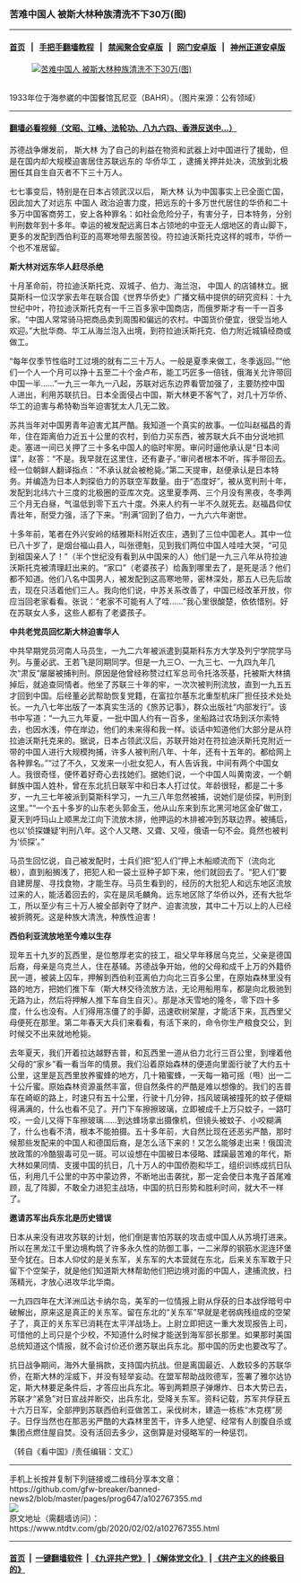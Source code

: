 ### 苦难中国人 被斯大林种族清洗不下30万(图)
------------------------

#### [首页](https://github.com/gfw-breaker/banned-news2/blob/master/README.md) &nbsp;&nbsp;|&nbsp;&nbsp; [手把手翻墙教程](https://github.com/gfw-breaker/guides/wiki) &nbsp;&nbsp;|&nbsp;&nbsp; [禁闻聚合安卓版](https://github.com/gfw-breaker/bn-android) &nbsp;&nbsp;|&nbsp;&nbsp; [网门安卓版](https://github.com/oGate2/oGate) &nbsp;&nbsp;|&nbsp;&nbsp; [神州正道安卓版](https://github.com/SzzdOgate/update) 



<div><div class="featured_image">
 <a href="https://i.ntdtv.com/assets/uploads/2020/02/1-35.jpg" target="_blank">
  <figure>
   <img alt="苦难中国人 被斯大林种族清洗不下30万(图)" src="https://i.ntdtv.com/assets/uploads/2020/02/1-35-800x450.jpg"/>
  </figure><br/>
 </a>
 <span class="caption">
  1933年位于海参崴的中国餐馆瓦尼亚（ВАНЯ）。（图片来源：公有领域）
 </span>
</div>
</div><hr/>

#### [翻墙必看视频（文昭、江峰、法轮功、八九六四、香港反送中...）](http://167.172.214.107/home.html)

<div><div class="post_content" itemprop="articleBody">
 <p>
  苏德战争爆发前，
  <ok href="https://www.ntdtv.com/gb/斯大林.htm">
   斯大林
  </ok>
  为了自己的利益在物资和武器上对中国进行了援助，但是在国内却大规模迫害居住苏联远东的
  <ok href="https://www.ntdtv.com/gb/华侨华工.htm">
   华侨华工
  </ok>
  ，逮捕关押并处决，流放到北极圈任其自生自灭者不下三十万人。
 </p>
 <p>
  七七事变后，特别是在日本占领武汉以后，
  <ok href="https://www.ntdtv.com/gb/斯大林.htm">
   斯大林
  </ok>
  认为中国事实上已全面亡国，因此加大了对远东
  <ok href="https://www.ntdtv.com/gb/中国人.htm">
   中国人
  </ok>
  政治迫害力度，把远东的十多万世代居住的华侨和二十多万中国客商劳工，安上各种罪名：如社会危险分子，有害分子，日本特务，分别判刑数年到十多年。幸运的被发配远离日本占领地的中亚无人烟地区的青山脚下，更多的发配到西伯利亚的高寒地带去服苦役。符拉迪沃斯托克这样的城市，华侨一个也不准居留。
 </p>
 <p>
  <strong>
   斯大林对远东华人赶尽杀绝
  </strong>
 </p>
 <p>
  十月革命前，符拉迪沃斯托克、双城子、伯力、海兰泡，
  <ok href="https://www.ntdtv.com/gb/中国人.htm">
   中国人
  </ok>
  的店铺林立。据莫斯科一位汉学家去年在联合国《世界华侨史》广播文稿中提供的研究资料：十九世纪中叶，符拉迪沃斯托克有一千三百多家中国商店，而俄罗斯才有一千一百多家。“中国人常常骑马把商品卖到周围和偏远的农村。中国货价便宜，很受当地人欢迎。”大批华商、华工从海兰泡入出境，到符拉迪沃斯托克、伯力附近城镇经商或做工。
 </p>
 <p>
  “每年仅季节性临时工过境的就有二三十万人。一般是夏季来做工，冬季返回。”“他们一个人一个月可以挣十五至二十个金卢布，能工巧匠多一倍钱，俄海关允许带回中国一半……”一九三一年九一八起，苏联对远东边界看管加强了，主要防控中国人进出，利用苏联抗日。日本全面侵占中国，斯大林更不客气了，对几十万华侨、华工的迫害与希特勒当年迫害犹太人几无二致。
 </p>
 <p>
  苏共当年对中国男青年迫害尤其严酷。我知道一个真实的故事。一位叫赵福昌的青年，住在距离伯力近五十公里的农村，到伯力买东西，被苏联大兵不由分说地抓走。塞进一间已关押了三十多名中国人的临时牢房。审问时逼他承认是“日本间谍”，赵答：“不是。我早就在这里住，还有妻子。”审问者根本不听，挥手带回去。经一位朝鲜人翻译指点：“不承认就会被枪毙。”第二天提审，赵便承认是日本特务。并编造为日本人刺探伯力的苏联空军数量。由于“态度好”，被从宽判刑十年，发配到北纬六十三度的北极圈的亚库次克。这里夏季两、三个月没有黑夜，冬季两三个月无白昼，气温低到零下五六十度。外来人约有一半不久就死去。赵福昌仰仗青壮年，耐受力强，活了下来。“刑满”回到了伯力，一九六六年谢世。
 </p>
 <p>
  十多年前，笔者在外兴安岭的结雅斯科附近农庄，遇到了三位中国老人。其中一位已八十岁了，是烟台福山县人，叫张德魁，见到我们两位中国人哇哇大哭，“可见到祖国亲人了！”（半个世纪没有看到从中国来的人）他们是一九三八年从符拉迪沃斯托克被清理赶出来的。“家口”（老婆孩子）给轰到哪里去了，是死是活？他们都不知道。他们八名中国男人，被发配到这高寒地带，密林深处，那五人已先后故去，现在只活着他们三人。我向他们说，中苏关系改善了，中国已经改革开放，你应当回老家看看。张说：“老家不可能有人了哇……”我心里很酸楚，依依惜别。好在苏联女人多，这些人都有了老婆孩子。
 </p>
 <p>
  <strong>
   中共老党员回忆斯大林迫害华人
  </strong>
 </p>
 <p>
  中共早期党员河南人马员生，一九二六年被派遣到莫斯科东方大学及列宁学院学马列。与董必武、王若飞是同期同学。但是一九三○、一九三七、一九四九年几次“肃反”屡屡被捕判刑。原因是他曾经称赞过红军总司令托洛茨基，托被斯大林搞掉后，就追查同情者。他坐了苏联三十年的牢，一次次被判刑流放，直到一九五五才回到中国。后经董必武帮助恢复党籍，在富拉尔基东北重型机床厂担任技术处处长。一九八七年出版了一本真实生活的《旅苏记事》，群众出版社“内部发行”。该书中写道：“一九三九年夏，一批中国人约有一百多，坐船路过农场到沃尔索特去，也因水浅，停在岸边，他们的未来得和我一样。谈话中知道他们大部分是从符拉迪沃斯托克来的。据说，日本占领武汉后，苏联开始对在符拉迪沃斯托克附近一带的中国人进行大规模拘捕，许多人被判刑八年、十年，还有十五年的。都给网上各种罪名。”“过了不久，又发来一小批女犯人，有人告诉我，中间有两个中国女人。我很奇怪，便怀着好奇心去找她们。据她们说，一个中国人叫黄南波，一个朝鲜族中国人姓朴，曾在东北抗日联军中和日本人打过仗。年龄很轻，都是二十多岁，一九三七年被派到莫斯科学习，一九三八年忽然被捕，说她们是侦探，判刑到这里。”“一个五十多岁的山东老头郭金玉，他从山东来到东北黑河地区金矿做工，夏天到呼玛山上顺黑龙江向下流放木排，他押运的木排被冲到苏联边界。被捕后，也以‘侦探嫌疑’判刑八年。这个人又瞎、又聋、又哑，俄语一句不会。竟然也被判为‘侦探’。”
 </p>
 <p>
  马员生回忆说，自己被发配时，士兵们把“犯人们”押上木船顺流而下（流向北极），直到船搁浅了，把犯人和一袋土豆种子卸下来，他们就回去了。“犯人们”要自建房屋、寻找食物，才能生存。马员生看到的，经历的大批犯人和远东地区流放过来的人，能活着回去的，实在是凤毛麟角。远东地区除了华侨以外，还有大批华工，所以至少有三十万人被全部剥夺了财产、迫害流放，其中二十万以上的人已经被折腾死。这是种族大清洗，种族性迫害！
 </p>
 <p>
  <strong>
   西伯利亚流放地至今难以生存
  </strong>
 </p>
 <p>
  现年五十九岁的瓦西里，是位憨厚老实的技工，祖父早年移居乌克兰，父亲是德国后裔，母亲是乌克兰人，住在基辅。苏德战争开始，他的父母和成千上万的外籍侨民一道，被装上囚车，押解到西伯利亚离伯力向北三百多公里，在原始森林里没有路的地方，把她们推下车（斯大林交待流放方法，无论用船用车，都是向北极驰到无路为止，然后将押解人推下车自生自灭）。那是冰天雪地的隆冬，零下四十多度，什么也没有。人们得用冻僵了的手脚，迅速砍树架屋，才能活下来，瓦西里父母便死在那里。第二年春天大兵们来看看，有活下来的，命令你生产粮食交公，到时候交不出来就地枪毙。
 </p>
 <p>
  去年夏天，我们开着拉达越野吉普，和瓦西里一道从伯力北行三百公里，到埋着他父母的“家乡”看一看当年的情景。我们沿着原始森林的便道向里面行驶了大约五十公里，这里是瓦西里放养蜜蜂的地方，几十箱蜜蜂，一天每一箱可摇（甩）出一二十公斤蜜。原始森林资源虽然丰富，但自然条件的严酷是难以想像的。我们的吉普车在崎岖的路上，时速只有五十公里，行驶十几分钟，挡风玻璃被撞死的蚊子便糊得满满的，什么也看不见了。开门下车擦擦玻璃，立即被成千上万只蚊子，一路叮咬，一会儿又得下车擦玻璃……到达蜂场拿出摄像机，但镜头被蚊子、小咬糊满了，什么也看不清，根本不能拍摄。五十多年前，大自然比现在还恶劣严酷，那时候那些发配来的中国人和德国后裔，是怎么活下来的！又怎么能够走出来！俄国流放政策的冷酷狠毒可见一斑。可以设想在中国被日本侵略、蹂躏最苦难的年代，斯大林如果同情、支援中国的抗日，几十万人的中国侨胞和华工，组织训练成抗日队伍，利用几千公里的中苏中蒙边界，不断地出击袭扰，那一定会使日本鬼子首尾难顾，乱了阵脚，不敢全力进犯主战场，中国的抗日形势和胜利时间，就大不一样了。
 </p>
 <p>
  <strong>
   邀请苏军出兵东北是历史错误
  </strong>
 </p>
 <p>
  日本从来没有进攻苏联的计划，他们倒是害怕苏联的攻击或中国人从苏境打进来。所以在黑龙江千里边境构筑了许多永久性的防御工事，一二米厚的钢筋水泥连环堡至今犹在。日本人仰仗的是关东军，关东军的大本营就在东北，后来关东军敢于只留下个空架子，就是他们知道斯大林帮助他们把边境对面的中国人，逮捕流放，扫荡精光，才放心进攻华北华南。
 </p>
 <p>
  一九四四年在大洋洲瓜达卡纳尔岛，美军的一位情报上尉从俘获的日本战俘暗号中破解出，原来这是真正的关东军。留在东北的“关东军”早就是老弱病残组成的空架子了，真正的关东军已消耗在太平洋战场上。上尉立即把这一重大发现报告上司，可惜他的上司只是个少校，不知道什么时候才能送到海军部长那里。如果那时美国总统知道这个情报，就不会讨价还价邀苏联出兵东北。那中国的历史也要改写了。
 </p>
 <p>
  抗日战争期间，海外大量捐款，支持国内抗战。但是离国最近、人数较多的苏联华侨，在斯大林的淫威下，并没有轻举妄动。在盟军帮助战败德军，签署了雅尔达协定，斯大林要足条件后，才答应出兵东北。等到两颗原子弹爆炸、日本大势已去，苏联才“紧急”对日宣战并断交，出兵东北，受降关东军。资料记载，苏军共俘获五十六万日军，全部押到苏联西伯利亚做苦工，采伐树木，建造一栋栋“木克楞”房子。日俘当然也在那恶劣严酷的大森林里苦干，许多人绝望、经常有人剖腹自杀或集团点燃住屋自焚。没有活回去多少，这倒算是对侵略军的一种惩罚。
 </p>
 <p>
  （转自《看中国》/责任编辑：文汇）
 </p>
 <div class="single_ad">
 </div>
</div>
</div>
<hr/>
手机上长按并复制下列链接或二维码分享本文章：<br/>
https://github.com/gfw-breaker/banned-news2/blob/master/pages/prog647/a102767355.md <br/>
<a href='https://github.com/gfw-breaker/banned-news2/blob/master/pages/prog647/a102767355.md'><img src='https://github.com/gfw-breaker/banned-news2/blob/master/pages/prog647/a102767355.md.png'/></a> <br/>
原文地址（需翻墙访问）：https://www.ntdtv.com/gb/2020/02/02/a102767355.html


------------------------
#### [首页](https://github.com/gfw-breaker/banned-news2/blob/master/README.md) &nbsp;|&nbsp; [一键翻墙软件](https://github.com/gfw-breaker/nogfw/blob/master/README.md) &nbsp;| [《九评共产党》](https://github.com/gfw-breaker/9ping.md/blob/master/README.md#九评之一评共产党是什么) | [《解体党文化》](https://github.com/gfw-breaker/jtdwh.md/blob/master/README.md) | [《共产主义的终极目的》](https://github.com/gfw-breaker/gczydzjmd.md/blob/master/README.md)


<img src='http://gfw-breaker.win/banned-news2/pages/prog647/a102767355.md' width='0px' height='0px'/>